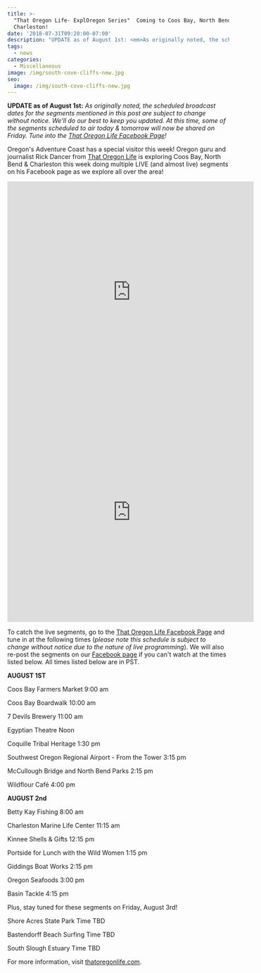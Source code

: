 ```yaml
---
title: >-
  "That Oregon Life- ExplOregon Series"  Coming to Coos Bay, North Bend &
  Charleston!
date: '2018-07-31T09:20:00-07:00'
description: "UPDATE as of August 1st: <em>As originally noted, the scheduled broadcast dates for the segments mentioned in this post are subject to change without notice. We'll do our best to keep you updated. At this time, some of the segments scheduled to air\_today & tomorrow will now be shared on Friday. Tune into the <a href=\"https://www.facebook.com/ThatOregonLife/\" target=\"_blank\">That Oregon Life Facebook Page</a>!</em>"
tags:
  - news
categories:
  - Miscellaneous
image: /img/south-cove-cliffs-new.jpg
seo:
  image: /img/south-cove-cliffs-new.jpg
---
```

<strong>UPDATE as of August 1st:</strong> <em>As originally noted, the scheduled broadcast dates for the segments mentioned in this post are subject to change without notice. We'll do our best to keep you updated. At this time, some of the segments scheduled to air today &amp; tomorrow will now be shared on Friday. Tune into the <a href="https://www.facebook.com/ThatOregonLife/">That Oregon Life Facebook Page</a>!</em>



Oregon's Adventure Coast has a special visitor this week! Oregon guru and journalist Rick Dancer from <a href="https://www.facebook.com/ThatOregonLife" target="_blank" rel="noopener noreferrer">That Oregon Life</a> is exploring Coos Bay, North Bend &amp; Charleston this week doing multiple LIVE (and almost live) segments on his Facebook page as we explore all over the area!



<iframe style="border: none; overflow: hidden;" src="https://www.facebook.com/plugins/video.php?href=https%3A%2F%2Fwww.facebook.com%2FThatOregonLife%2Fvideos%2F1759631577468602%2F&amp;show_text=1&amp;width=560" width="560" height="501" frameborder="0" scrolling="no" allowfullscreen="allowfullscreen"></iframe>



<iframe style="border: none; overflow: hidden;" src="https://www.facebook.com/plugins/video.php?href=https%3A%2F%2Fwww.facebook.com%2FThatOregonLife%2Fvideos%2F1765962150168878%2F&amp;show_text=1&amp;width=560" width="560" height="501" frameborder="0" scrolling="no" allowfullscreen="allowfullscreen"></iframe>



To catch the live segments, go to the <a href="https://www.facebook.com/ThatOregonLife/">That Oregon Life Facebook Page</a> and tune in at the following times (<em>please note</em><em> this schedule is subject to change without notice due to the nature of live programming</em>). We will also re-post the segments on our <a href="https://www.facebook.com/OregonsAdventureCoast/">Facebook page</a> if you can't watch at the times listed below. All times listed below are in PST.



<strong>AUGUST 1ST</strong>

Coos Bay Farmers Market 9:00 am

Coos Bay Boardwalk 10:00 am

7 Devils Brewery 11:00 am

Egyptian Theatre Noon

Coquille Tribal Heritage 1:30 pm

Southwest Oregon Regional Airport - From the Tower 3:15 pm

McCullough Bridge and North Bend Parks 2:15 pm

Wildflour Café 4:00 pm



<strong>AUGUST 2nd</strong>

Betty Kay Fishing 8:00 am

Charleston Marine Life Center 11:15 am

Kinnee Shells &amp; Gifts 12:15 pm

Portside for Lunch with the Wild Women 1:15 pm

Giddings Boat Works 2:15 pm

Oregon Seafoods 3:00 pm

Basin Tackle 4:15 pm



Plus, stay tuned for these segments on Friday, August 3rd!

Shore Acres State Park Time TBD

Bastendorff Beach Surfing Time TBD

South Slough Estuary Time TBD



For more information, visit <a href="https://thatoregonlife.com/">thatoregonlife.com</a>.
